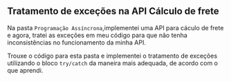 
## Tratamento de exceções na API Cálculo de frete

Na pasta `Programação Assíncrona`,implementei uma API para cáculo de frete e agora, tratei as exceções em meu código para que não tenha inconsistências no funcionamento da minha API.

Trouxe o código para esta pasta e implementei o tratamento de exceções utilizando o bloco `try/catch` da maneira mais adequada, de acordo com o que aprendi.

